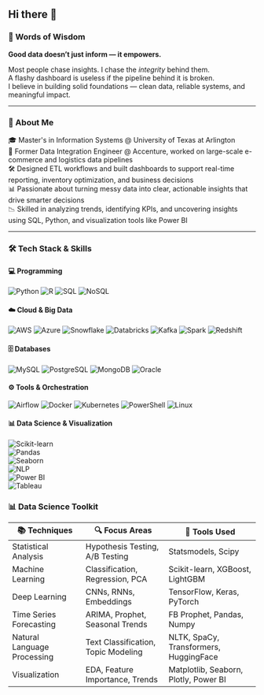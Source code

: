 ## Hi there 👋
### 📜 Words of Wisdom

**Good data doesn’t just inform — it empowers.**

Most people chase insights. I chase the *integrity* behind them.  
A flashy dashboard is useless if the pipeline behind it is broken.  
I believe in building solid foundations — clean data, reliable systems, and meaningful impact.

---

### 🚀 About Me

🎓 Master's in Information Systems @ University of Texas at Arlington  
💼 Former Data Integration Engineer @ Accenture, worked on large-scale e-commerce and logistics data pipelines  
🛠️ Designed ETL workflows and built dashboards to support real-time reporting, inventory optimization, and business decisions  
📊 Passionate about turning messy data into clear, actionable insights that drive smarter decisions  
📉 Skilled in analyzing trends, identifying KPIs, and uncovering insights using SQL, Python, and visualization tools like Power BI

----
### 🛠️ Tech Stack & Skills

#### 💻 Programming
![Python](https://img.shields.io/badge/Python-14354C?style=flat&logo=python&logoColor=white)
![R](https://img.shields.io/badge/R-276DC3?style=flat&logo=r&logoColor=white)
![SQL](https://img.shields.io/badge/SQL-4479A1?style=flat&logo=mysql&logoColor=white)
![NoSQL](https://img.shields.io/badge/NoSQL-008000?style=flat)

#### ☁️ Cloud & Big Data
![AWS](https://img.shields.io/badge/AWS-232F3E?style=flat&logo=amazon-aws&logoColor=white)
![Azure](https://img.shields.io/badge/Azure-0078D4?style=flat&logo=microsoft-azure&logoColor=white)
![Snowflake](https://img.shields.io/badge/Snowflake-56B9EB?style=flat&logo=snowflake&logoColor=white)
![Databricks](https://img.shields.io/badge/Databricks-E43E2B?style=flat&logo=databricks&logoColor=white)
![Kafka](https://img.shields.io/badge/Kafka-231F20?style=flat&logo=apachekafka&logoColor=white)
![Spark](https://img.shields.io/badge/Spark-E25A1C?style=flat&logo=apachespark&logoColor=white)
![Redshift](https://img.shields.io/badge/Amazon_Redshift-8C4FFF?style=flat&logo=amazon-redshift&logoColor=white)

#### 🗄️ Databases
![MySQL](https://img.shields.io/badge/MySQL-00758F?style=flat&logo=mysql&logoColor=white)
![PostgreSQL](https://img.shields.io/badge/PostgreSQL-4169E1?style=flat&logo=postgresql&logoColor=white)
![MongoDB](https://img.shields.io/badge/MongoDB-4EA94B?style=flat&logo=mongodb&logoColor=white)
![Oracle](https://img.shields.io/badge/Oracle-F80000?style=flat&logo=oracle&logoColor=white)

#### ⚙️ Tools & Orchestration
![Airflow](https://img.shields.io/badge/Airflow-017CEE?style=flat&logo=apache-airflow&logoColor=white)
![Docker](https://img.shields.io/badge/Docker-2496ED?style=flat&logo=docker&logoColor=white)
![Kubernetes](https://img.shields.io/badge/Kubernetes-326CE5?style=flat&logo=kubernetes&logoColor=white)
![PowerShell](https://img.shields.io/badge/PowerShell-5391FE?style=flat&logo=powershell&logoColor=white)
![Linux](https://img.shields.io/badge/Linux-FCC624?style=flat&logo=linux&logoColor=black)

#### 📊 Data Science & Visualization  
![Scikit-learn](https://img.shields.io/badge/Scikit--learn-F7931E?style=flat&logo=scikit-learn&logoColor=white)    
![Pandas](https://img.shields.io/badge/Pandas-150458?style=flat&logo=pandas&logoColor=white)  
![Seaborn](https://img.shields.io/badge/Seaborn-3776AB?style=flat)  
![NLP](https://img.shields.io/badge/NLP-4B8BBE?style=flat)  
![Power BI](https://img.shields.io/badge/Power_BI-F2C811?style=flat&logo=powerbi&logoColor=black)  
![Tableau](https://img.shields.io/badge/Tableau-E97627?style=flat&logo=tableau&logoColor=white)


### 📊 Data Science Toolkit

| 📚 Techniques                | 🔍 Focus Areas                          | 🧰 Tools Used                                      |
|-----------------------------|----------------------------------------|---------------------------------------------------|
| Statistical Analysis        | Hypothesis Testing, A/B Testing        | Statsmodels, Scipy                                |
| Machine Learning            | Classification, Regression, PCA        | Scikit-learn, XGBoost, LightGBM                   |
| Deep Learning               | CNNs, RNNs, Embeddings                  | TensorFlow, Keras, PyTorch                        |
| Time Series Forecasting     | ARIMA, Prophet, Seasonal Trends         | FB Prophet, Pandas, Numpy                         |
| Natural Language Processing | Text Classification, Topic Modeling    | NLTK, SpaCy, Transformers, HuggingFace            |
| Visualization               | EDA, Feature Importance, Trends        | Matplotlib, Seaborn, Plotly, Power BI             |


<!--
**akhilaramareddy/akhilaramareddy** is a ✨ _special_ ✨ repository because its `README.md` (this file) appears on your GitHub profile.

Here are some ideas to get you started:

- 🔭 I’m currently working on ...
- 🌱 I’m currently learning ...
- 👯 I’m looking to collaborate on ...
- 🤔 I’m looking for help with ...
- 💬 Ask me about ...
- 📫 How to reach me: ...
- 😄 Pronouns: ...
- ⚡ Fun fact: ...
-->

